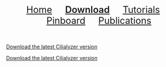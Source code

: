 <div align="center"> 
   <a href="./index.html" style="font-size:25px;font-weight:400;"       >Home</a>  &nbsp;&nbsp;&nbsp;&nbsp;&nbsp;&nbsp;&nbsp;
   <a href="./download.html" style="font-size:25px;font-weight:600;"     >Download</a>  &nbsp;&nbsp;&nbsp;&nbsp;&nbsp;&nbsp;&nbsp;
   <a href="./tutorials.html" style="font-size:25px;font-weight:400;"    >Tutorials</a> &nbsp;&nbsp;&nbsp;&nbsp;&nbsp;&nbsp;&nbsp;
   <a href="./pinboard.html" style="font-size:25px;font-weight:400;"     >Pinboard</a>  &nbsp;&nbsp;&nbsp;&nbsp;&nbsp;&nbsp;&nbsp;
   <a href="./publications.html" style="font-size:25px;font-weight:400;" >Publications</a> 
</div> 


<br />
<br />



<!-- The download link that triggers the modal -->
<a href="#" onclick="showDownloadForm()">Download the latest Cilialyzer version</a>

<!-- Modal Form HTML -->
<div id="downloadModal" style="display:none; position:fixed; top:0; left:0; width:100%; height:100%; background:rgba(0,0,0,0.5); align-items:center; justify-content:center;">
    <div style="background:#fff; padding:20px; border-radius:5px; max-width:500px; width:90%;">
        <h3>Dear colleague, we are currently gathering information about the users of our software and their specific use cases.
            Please provide us with the following details: </h3>
        <form id="downloadForm" onsubmit="submitForm(event)">
            <label for="email">Your email:</label>
            <input type="email" id="email" name="email" required style="width:100%; padding:8px; margin-top:10px;">
            <label for="name">Your name:</label>
            <input type="text" id="name" name="name" required style="width:100%; padding:8px; margin-top:10px;">
            <label for="purpose">Use case:</label>
            <textarea id="purpose" name="purpose" required style="width:100%; padding:8px; margin-top:10px;"></textarea>
            <button type="submit" style="margin-top:10px; padding:10px 20px;">Submit & Download</button>
        </form>
    </div>
</div>

<script>
// Show the modal when the download link is clicked
function showDownloadForm() {
    const modal = document.getElementById('downloadModal');
    modal.style.display = 'flex';

    // Close modal on Escape key press
    document.addEventListener('keydown', function handleEscape(event) {
        if (event.key === 'Escape') {
            closeDownloadModal();
            document.removeEventListener('keydown', handleEscape);
        }
    });
}

// Close the modal
function closeDownloadModal() {
    document.getElementById('downloadModal').style.display = 'none';
}

// Handle form submission
function submitForm(event) {
    event.preventDefault(); // Prevent the form from refreshing the page

    // Gather form data
    const formData = new FormData(document.getElementById('downloadForm'));

    // Send the form data to Formspree
    fetch("https://formspree.io/f/mgveyeql", {
        method: "POST",
        body: formData
    }).then(response => {
        if (response.ok) {
            alert("Thank you! Redirecting to the download page.");
            window.location.href = "https://github.com/msdev87/Cilialyzer/releases/tag/Cilialyzer-v1.5.0-f1dc712";
        } else {
            alert("Failed to submit. Please check your input and try again.");
        }
    }).catch(error => {
        console.error("Error:", error);
        alert("An error occurred. Please try again.");
    });
}
</script>






















 

<!-- The download link that triggers the modal -->
<a href="#" onclick="showDownloadForm()">Download the latest Cilialyzer version</a>

<!-- Modal Form HTML -->
<div id="downloadModal" style="display:none; position:fixed; top:0; left:0; width:100%; height:100%; background:rgba(0,0,0,0.5); align-items:center; justify-content:center;">
    <div style="background:#fff; padding:20px; border-radius:5px; max-width:500px; width:90%;">
        <h3>Dear colleague, we are currently gathering information about the users of our software and their specific use cases.
            Please provide us with the following details: </h3>
        <form id="downloadForm" onsubmit="submitForm(event)">
            <label for="email">Your email:</label>
            <input type="email" id="email" name="email" required style="width:100%; padding:8px; margin-top:10px;">
            <label for="name">Your name:</label>
            <input type="text" id="name" name="name" required style="width:100%; padding:8px; margin-top:10px;">
            <label for="purpose">Use case:</label>
            <textarea id="purpose" name="purpose" required style="width:100%; padding:8px; margin-top:10px;"></textarea>
            <button type="submit" style="margin-top:10px; padding:10px 20px;">Submit & Download</button>
        </form>
    </div>
</div>

<script>
// Show the modal when the download link is clicked
function showDownloadForm() {
    document.getElementById('downloadModal').style.display = 'flex';
}

// Handle form submission
function submitForm(event) {
    event.preventDefault(); // Prevent the form from refreshing the page
    
    const email = document.getElementById('email').value;
    
    // Send the email to Formspree or another email service
    fetch("https://formspree.io/f/mgveyeql", {
        method: "POST",
        headers: { 'Content-Type': 'application/json' },
        body: JSON.stringify({ email: email, timestamp: new Date() })
    }).then(response => {
        if (response.ok) {
            // Redirect to download after form submission
            window.location.href = "https://github.com/msdev87/Cilialyzer/releases/tag/Cilialyzer-v1.5.0-f1dc712";
        } else {
            alert("Something went wrong. Please try again.");
        }
    }).catch(error => {
        console.error("Error:", error);
        alert("An error occurred. Please try again.");
    });
}
</script>
















<!--
<b> Dear visitor, if you use Cilialyzer, please contact us via e-mail: martin.schneiter@gmx.ch. </b>

We would be happy to keep our users up-to-date and notify them by e-mail as soon as a new version of Cilialyzer has been made available. 
And we would also like to learn more about who is using our software and for what purpose. 
We would therefore very much appreciate to receive your short notification by e-mail to the above address.

<br />
<div align="center"> 
   <font size="+2">
   <b> Download the most recent binary release for Windows below: </b>
   </font>
</div>
<br />
<div align="center">
   <b>
   <font size="+2"> <a href="https://github.com/msdev87/Cilialyzer/releases/tag/Cilialyzer-v1.5.0-f1dc712" download="">Cilialyzer-v1.5.0-f1dc712</a> (creation date: July 18, 2024) </font>
   </b>
</div> 
<br />
-->




<!--
<br />
<div align="center"> 
   <font size="+2">
   <b> Download the most recent binary release for Windows below: </b>
   </font>
</div>
<br />
<div align="center">
   <b>
   <font size="+2"> <a href="https://github.com/msdev87/Cilialyzer/releases/tag/Cilialyzer-v1.3.0-46218df" download="">Cilialyzer-v1.3.0-46218df</a> (creation date: November 5, 2023) </font>
   </b>
</div> 
<br />
<br />
-->




<!--
<b>List of most important changes made to version 1.2.0:</b>  <br />

<b> Acitivity map:</b>  <br />
The calculation of the activity map has been heavily revised. 
The current calculation correlates now well with our visual assessment of the proportion of active cilia. 
We will provide here a link to a report of the newly implemented algorithm. 

<b> Pixel Binning: </b>  <br />
A 'Pixel Binning' button has been added to the ROI-selection tab. If pressed, a 2x2 pixel binning (cubic interpolation) is performed. 
Please note that it may make sense to perform a pixel binning, as many calculations are time-consuming and/or memory-intensive. 

<b> Image stabilization: </b>  <br />
In most cases it should no longer be necessary to manually crop the video after performing an image stabilization, as the video gets now cropped automatically after having been stabilized. 

<b> ROI-selection: </b>  <br />
A region of interest can now be selected repeatedly. 

<b> Image rotation: </b>  <br />
Bug considering the image rotation has now been solved. (After having been rotated, the video does now actually remain rotated.) 



____________________________________________________________________________________________________________

Cilialyzer version 1.2.0 was described in our first publication on Cilialyzer (<a href="./publications.md">Download publication</a>).

<br />   
   <a href="https://github.com/msdev87/Cilialyzer/releases/tag/Cilialyzer-v1.2.1-b3098cb" download="">Cilialyzer-v1.2.1-b3098cb</a> (creation date: July 18, 2023)
<br />



<!--
<br />
<div align="center">      
   <a href="Cilialyzer-v1.2.0-67303f.zip" download="">Cilialyzer-v1.2.0-67303f.zip</a> (creation date: January 22, 2022)
</div> 
<div align="center">      
   <a href="Cilialyzer-v1.1.1-048a3b.zip" download="">Cilialyzer-v1.1.1-048a3b.zip</a> (creation date: October 4, 2022)
</div> 
<div align="center">      
   <a href="Cilialyzer-v1.0.0-91f24d4.zip" download="">Cilialyzer-v1.0.0-91f24d4.zip</a> (creation date: December 13, 2021)
</div> 
-->
   

<br />

